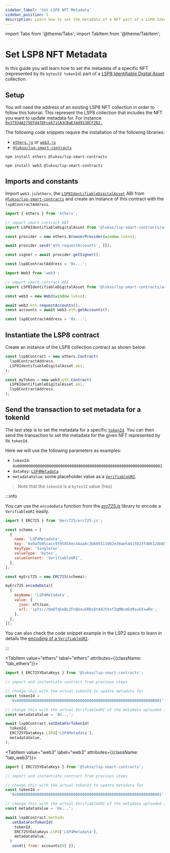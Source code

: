 ```yaml
---
sidebar_label: 'Set LSP8 NFT Metadata'
sidebar_position: 5
description: Learn how to set the metadata of a NFT part of a LSP8 Identifiable Digital Asset Collection.
---
```


import Tabs from '@theme/Tabs';
import TabItem from '@theme/TabItem';

# Set LSP8 NFT Metadata

In this guide you will learn how to set the metadata of a specific NFT (represented by its `bytes32 tokenId`) part of a [LSP8 Identifiable Digital Asset](../../standards/tokens/LSP8-Identifiable-Digital-Asset.md) collection.

## Setup

You will need the address of an existing LSP8 NFT collection in order to follow this tutorial. This represent the LSP8 collection that includes the NFT you want to update metadata for. For instance [`0x37934A275EFd47DFce671CA3CBaE34d9138CF2D2.`](https://explorer.execution.testnet.lukso.network/address/0x37934A275EFd47DFce671CA3CBaE34d9138CF2D2?tab=read_contract)

The following code snippets require the installation of the following libraries:

- [`ethers.js`](https://github.com/ethers-io/ethers.js/) or [`web3.js`](https://www.npmjs.com/package/web3)
- [`@lukso/lsp-smart-contracts`](https://github.com/lukso-network/lsp-smart-contracts/)

<Tabs groupId="web3-lib">
  <TabItem value="ethers" label="ethers"  attributes={{className: "tab_ethers"}}>

```shell
npm install ethers @lukso/lsp-smart-contracts
```

  </TabItem>
  <TabItem value="web3" label="web3"  attributes={{className: "tab_web3"}}>

```shell
npm install web3 @lukso/lsp-smart-contracts
```

  </TabItem>

</Tabs>

## Imports and constants

Import `web3.js`/`ethers`, the [`LSP8IdentifiableDigitalAsset`](../../contracts/contracts/LSP8IdentifiableDigitalAsset/LSP8IdentifiableDigitalAsset.md) ABI from [`@lukso/lsp-smart-contracts`](../../contracts/introduction.md) and create an instance of this contract with the `lsp8ContractAddress`.

<Tabs groupId="web3-lib">
  <TabItem value="ethers" label="ethers"  attributes={{className: "tab_ethers"}}>

```javascript
import { ethers } from 'ethers';

// import smart contract ABI
import LSP8IdentifiableDigitalAsset from '@lukso/lsp-smart-contracts/artifacts/LSP8IdentifiableDigitalAsset.json';

const provider = new ethers.BrowserProvider(window.lukso);

await provider.send('eth_requestAccounts', []);

const signer = await provider.getSigner();

const lsp8ContractAddress = '0x...';
```

  </TabItem>
  <TabItem value="web3" label="web3"  attributes={{className: "tab_web3"}}>

```javascript
import Web3 from 'web3';

// import smart contract ABI
import LSP8IdentifiableDigitalAsset from '@lukso/lsp-smart-contracts/artifacts/LSP8IdentifiableDigitalAsset.json';

const web3 = new Web3(window.lukso);

await web3.eth.requestAccounts();
const accounts = await web3.eth.getAccounts();

const lsp8ContractAddress = '0x...';
```

  </TabItem>

</Tabs>

## Instantiate the LSP8 contract

Create an instance of the LSP8 collection contract as shown below:

<Tabs groupId="web3-lib">
  <TabItem value="ethers" label="ethers"  attributes={{className: "tab_ethers"}}>

```javascript
const lsp8Contract = new ethers.Contract(
  lsp8ContractAddress,
  LSP8IdentifiableDigitalAsset.abi,
);
```

  </TabItem>
  <TabItem value="web3" label="web3"  attributes={{className: "tab_web3"}}>

```javascript
const myToken = new web3.eth.Contract(
  LSP8IdentifiableDigitalAsset.abi,
  lsp8ContractAddress,
);
```

  </TabItem>
</Tabs>

## Send the transaction to set metadata for a tokenId

The last step is to set the metadata for a specific [`tokenId`](../../standards/tokens/LSP8-Identifiable-Digital-Asset.md#format-of-tokenids). You can then send the transaction to set the metadata for the given NFT represented by its `tokenId`.

Here we will use the following parameters as examples:

- `tokenId`: `0x0000000000000000000000000000000000000000000000000000000000000001`
- `dataKey`: [`LSP4Metadata`](../../standards/tokens/LSP4-Digital-Asset-Metadata.md#lsp4metadata)
- `metadataValue`: some placeholder value as a [`VerifiableURI`](https://github.com/lukso-network/LIPs/blob/main/LSPs/LSP-2-ERC725YJSONSchema.md#verifiableuri).

> Note that the `tokenId` is a `bytes32` value (hex)

:::info

You can use the `encodeData` function from the [_erc725.js_](../../tools/erc725js/methods.md#encodedata) library to encode a `VerifiableURI` easily.

```js title="encodeVerifiableURI.ts"
import { ERC725 } from '@erc725/erc725.js';

const schema = [
  {
    name: 'LSP4Metadata',
    key: '0x9afb95cacc9f95858ec44aa8c3b685511002e30ae54415823f406128b85b238e',
    keyType: 'Singleton',
    valueType: 'bytes',
    valueContent: 'VerifiableURI',
  },
];

const myErc725 = new ERC725(schema);

myErc725.encodeData([
  {
    keyName: 'LSP4Metadata',
    value: {
      json: nftJson,
      url: 'ipfs://QmQTqheBLZFnQUxu5RDs8tA9JtkxfZqMBcmGd9sukXxwRm',
    },
  },
]);
```

You can also check the code snippet example in the LSP2 specs to learn in details the [encoding of a `VerifiableURI`](https://github.com/lukso-network/LIPs/blob/main/LSPs/LSP-2-ERC725YJSONSchema.md#verifiableuri).

:::

<Tabs groupId="web3-lib">

<TabItem value="ethers" label="ethers" attributes={{className: "tab_ethers"}}>

```javascript
import { ERC725YDataKeys } from '@lukso/lsp-smart-contracts';

// import and instantiate contract from previous steps

// change this with the actual tokenId to update metadata for
const tokenId =
  '0x0000000000000000000000000000000000000000000000000000000000000001';

// change this with the actual VerifiableURI of the metadata uploaded somewhere (S3, IPFS, etc...)
const metadataValue = '0x...';

await lsp8Contract.setDataForTokenId(
  tokenId,
  ERC725YDataKeys.LSP4['LSP4Metadata'],
  metadataValue,
);
```

  </TabItem>
  
  <TabItem value="web3" label="web3"  attributes={{className: "tab_web3"}}>

```javascript
import { ERC725YDataKeys } from '@lukso/lsp-smart-contracts';

// import and instantiate contract from previous steps

// change this with the actual tokenId to update metadata for
const tokenId =
  '0x0000000000000000000000000000000000000000000000000000000000000001';

// change this with the actual VerifiableURI of the metadata uploaded somewhere (S3, IPFS, etc...)
const metadataValue = '0x...';

await lsp8Contract.methods
  .setDataForTokenId(
    tokenId,
    ERC725YDataKeys.LSP4['LSP4Metadata'],
    metadataValue,
  )
  .send({ from: accounts[0] });
```

  </TabItem>

</Tabs>
